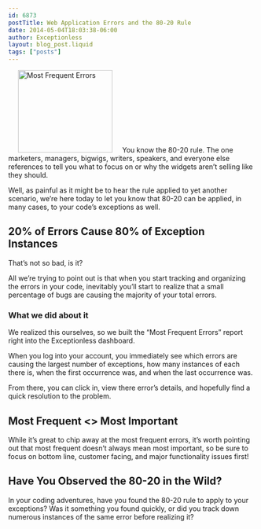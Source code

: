 ```yaml
---
id: 6873
postTitle: Web Application Errors and the 80-20 Rule
date: 2014-05-04T18:03:38-06:00
author: Exceptionless
layout: blog_post.liquid
tags: ["posts"]
---
```

[<img loading="lazy" class="alignright  wp-image-146" style="margin-left: 20px; margin-right: 20px;" alt="Most Frequent Errors" src="http://exceptionless.com/assets/most-frequent-300x262.png" width="192" height="168" data-id="146" srcset="/assets/most-frequent-300x262.png 300w, /assets/most-frequent.png 715w" sizes="(max-width: 192px) 100vw, 192px" />](http://exceptionless.com/assets/most-frequent.png)You know the 80-20 rule. The one marketers, managers, bigwigs, writers, speakers, and everyone else references to tell you what to focus on or why the widgets aren&#8217;t selling like they should.

Well, as painful as it might be to hear the rule applied to yet another scenario, we&#8217;re here today to let you know that 80-20 can be applied, in many cases, to your code&#8217;s exceptions as well. <!--more-->

## 20% of Errors Cause 80% of Exception Instances

That&#8217;s not so bad, is it?

All we&#8217;re trying to point out is that when you start tracking and organizing the errors in your code, inevitably you&#8217;ll start to realize that a small percentage of bugs are causing the majority of your total errors.

### What we did about it

We realized this ourselves, so we built the &#8220;Most Frequent Errors&#8221; report right into the Exceptionless dashboard.

When you log into your account, you immediately see which errors are causing the largest number of exceptions, how many instances of each there is, when the first occurrence was, and when the last occurrence was.

From there, you can click in, view there error&#8217;s details, and hopefully find a quick resolution to the problem.

## Most Frequent <> Most Important

While it&#8217;s great to chip away at the most frequent errors, it&#8217;s worth pointing out that most frequent doesn&#8217;t always mean most important, so be sure to focus on bottom line, customer facing, and major functionality issues first!

## Have You Observed the 80-20 in the Wild?

In your coding adventures, have you found the 80-20 rule to apply to your exceptions? Was it something you found quickly, or did you track down numerous instances of the same error before realizing it?

&nbsp;
